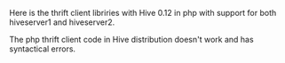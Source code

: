 Here is the thrift client libriries with Hive 0.12 in php with support for both hiveserver1 and hiveserver2.

The php thrift client code in Hive distribution doesn't work and has syntactical errors.
